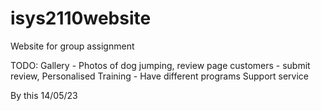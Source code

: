 # isys2110website
Website for group assignment

TODO:
Gallery - Photos of dog jumping, review page customers - submit review, Personalised Training - Have different programs
Support service

By this 14/05/23